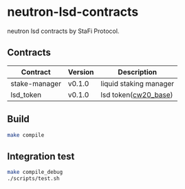 # neutron-lsd-contracts

neutron lsd contracts by StaFi Protocol.

## Contracts

| Contract | Version | Description |
| --- | --- |--- |
| stake-manager | v0.1.0 | liquid staking manager |
| lsd_token | v0.1.0 | lsd token([cw20_base](https://github.com/CosmWasm/cw-plus/tree/main/contracts/cw20-base)) |

## Build

```sh
make compile
```

## Integration test

```sh
make compile_debug
./scripts/test.sh
```
